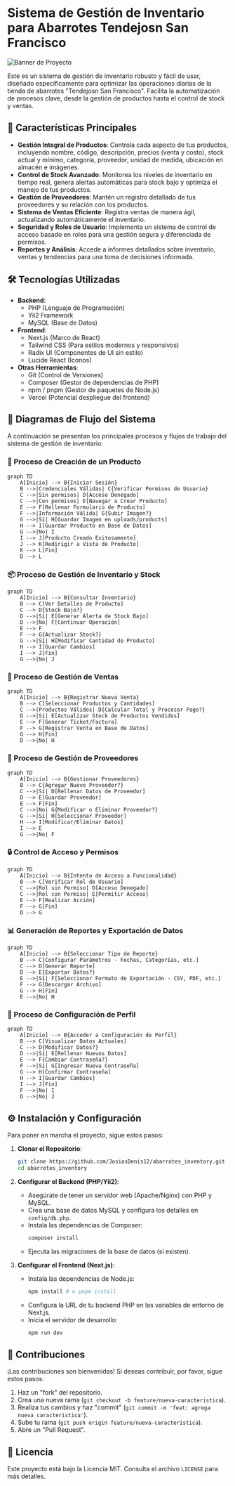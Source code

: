 # Sistema de Gestión de Inventario para Abarrotes Tendejosn San Francisco

![Banner de Proyecto](https://via.placeholder.com/1200x300/1E40AF/FFFFFF?text=Abarrotes+Tendejosn+San+Francisco+Inventory+System)

Este es un sistema de gestión de inventario robusto y fácil de usar, diseñado específicamente para optimizar las operaciones diarias de la tienda de abarrotes "Tendejosn San Francisco". Facilita la automatización de procesos clave, desde la gestión de productos hasta el control de stock y ventas.

## 🌟 Características Principales

*   **Gestión Integral de Productos**: Controla cada aspecto de tus productos, incluyendo nombre, código, descripción, precios (venta y costo), stock actual y mínimo, categoría, proveedor, unidad de medida, ubicación en almacén e imágenes.
*   **Control de Stock Avanzado**: Monitorea los niveles de inventario en tiempo real, genera alertas automáticas para stock bajo y optimiza el manejo de tus productos.
*   **Gestión de Proveedores**: Mantén un registro detallado de tus proveedores y su relación con los productos.
*   **Sistema de Ventas Eficiente**: Registra ventas de manera ágil, actualizando automáticamente el inventario.
*   **Seguridad y Roles de Usuario**: Implementa un sistema de control de acceso basado en roles para una gestión segura y diferenciada de permisos.
*   **Reportes y Análisis**: Accede a informes detallados sobre inventario, ventas y tendencias para una toma de decisiones informada.

## 🛠️ Tecnologías Utilizadas

*   **Backend**:
    *   PHP (Lenguaje de Programación)
    *   Yii2 Framework
    *   MySQL (Base de Datos)
*   **Frontend**:
    *   Next.js (Marco de React)
    *   Tailwind CSS (Para estilos modernos y responsivos)
    *   Radix UI (Componentes de UI sin estilo)
    *   Lucide React (Iconos)
*   **Otras Herramientas**:
    *   Git (Control de Versiones)
    *   Composer (Gestor de dependencias de PHP)
    *   npm / pnpm (Gestor de paquetes de Node.js)
    *   Vercel (Potencial despliegue del frontend)

## 🚀 Diagramas de Flujo del Sistema

A continuación se presentan los principales procesos y flujos de trabajo del sistema de gestión de inventario:

### 📝 Proceso de Creación de un Producto

```mermaid
graph TD
    A[Inicio] --> B{Iniciar Sesión}
    B -->|Credenciales Válidas| C{Verificar Permisos de Usuario}
    C -->|Sin permisos| D[Acceso Denegado]
    C -->|Con permisos| E[Navegar a Crear Producto]
    E --> F[Rellenar Formulario de Producto]
    F -->|Información Válida| G{Subir Imagen?}
    G -->|Sí| H[Guardar Imagen en uploads/products]
    H --> I[Guardar Producto en Base de Datos]
    G -->|No| I
    I --> J[Producto Creado Exitosamente]
    J --> K[Redirigir a Vista de Producto]
    K --> L[Fin]
    D --> L
```

### 📦 Proceso de Gestión de Inventario y Stock

```mermaid
graph TD
    A[Inicio] --> B{Consultar Inventario}
    B --> C[Ver Detalles de Producto]
    C --> D{Stock Bajo?}
    D -->|Sí| E[Generar Alerta de Stock Bajo]
    D -->|No| F[Continuar Operación]
    E --> F
    F --> G{Actualizar Stock?}
    G -->|Sí| H[Modificar Cantidad de Producto]
    H --> I[Guardar Cambios]
    I --> J[Fin]
    G -->|No| J
```

### 🛒 Proceso de Gestión de Ventas

```mermaid
graph TD
    A[Inicio] --> B{Registrar Nueva Venta}
    B --> C[Seleccionar Productos y Cantidades]
    C -->|Productos Válidos| D{Calcular Total y Procesar Pago?}
    D -->|Sí| E[Actualizar Stock de Productos Vendidos]
    E --> F[Generar Ticket/Factura]
    F --> G[Registrar Venta en Base de Datos]
    G --> H[Fin]
    D -->|No| H
```

### 🚚 Proceso de Gestión de Proveedores

```mermaid
graph TD
    A[Inicio] --> B{Gestionar Proveedores}
    B --> C{Agregar Nuevo Proveedor?}
    C -->|Sí| D[Rellenar Datos de Proveedor]
    D --> E[Guardar Proveedor]
    E --> F[Fin]
    C -->|No| G{Modificar o Eliminar Proveedor?}
    G -->|Sí| H[Seleccionar Proveedor]
    H --> I[Modificar/Eliminar Datos]
    I --> E
    G -->|No| F
```

### 🔒 Control de Acceso y Permisos

```mermaid
graph TD
    A[Inicio] --> B{Intento de Acceso a Funcionalidad}
    B --> C[Verificar Rol de Usuario]
    C -->|Rol sin Permiso| D[Acceso Denegado]
    C -->|Rol con Permiso| E[Permitir Acceso]
    E --> F[Realizar Acción]
    F --> G[Fin]
    D --> G
```

### 📊 Generación de Reportes y Exportación de Datos

```mermaid
graph TD
    A[Inicio] --> B{Seleccionar Tipo de Reporte}
    B --> C[Configurar Parámetros - Fechas, Categorías, etc.]
    C --> D[Generar Reporte]
    D --> E{Exportar Datos?}
    E -->|Sí| F[Seleccionar Formato de Exportación - CSV, PDF, etc.]
    F --> G[Descargar Archivo]
    G --> H[Fin]
    E -->|No| H
```

### 👤 Proceso de Configuración de Perfil

```mermaid
graph TD
    A[Inicio] --> B{Acceder a Configuración de Perfil}
    B --> C[Visualizar Datos Actuales]
    C --> D{Modificar Datos?}
    D -->|Sí| E[Rellenar Nuevos Datos]
    E --> F{Cambiar Contraseña?}
    F -->|Sí| G[Ingresar Nueva Contraseña]
    G --> H[Confirmar Contraseña]
    H --> I[Guardar Cambios]
    I --> J[Fin]
    F -->|No| I
    D -->|No| J
```

## ⚙️ Instalación y Configuración

Para poner en marcha el proyecto, sigue estos pasos:

1.  **Clonar el Repositorio**:
    ```bash
    git clone https://github.com/JosiasDenis12/abarrotes_inventory.git
    cd abarrotes_inventory
    ```

2.  **Configurar el Backend (PHP/Yii2)**:
    *   Asegúrate de tener un servidor web (Apache/Nginx) con PHP y MySQL.
    *   Crea una base de datos MySQL y configura los detalles en `config/db.php`.
    *   Instala las dependencias de Composer:
        ```bash
        composer install
        ```
    *   Ejecuta las migraciones de la base de datos (si existen).

3.  **Configurar el Frontend (Next.js)**:
    *   Instala las dependencias de Node.js:
        ```bash
        npm install # o pnpm install
        ```
    *   Configura la URL de tu backend PHP en las variables de entorno de Next.js.
    *   Inicia el servidor de desarrollo:
        ```bash
        npm run dev
        ```

## 🤝 Contribuciones

¡Las contribuciones son bienvenidas! Si deseas contribuir, por favor, sigue estos pasos:

1.  Haz un "fork" del repositorio.
2.  Crea una nueva rama (`git checkout -b feature/nueva-caracteristica`).
3.  Realiza tus cambios y haz "commit" (`git commit -m 'feat: agrega nueva caracteristica'`).
4.  Sube tu rama (`git push origin feature/nueva-caracteristica`).
5.  Abre un "Pull Request".

## 📄 Licencia

Este proyecto está bajo la Licencia MIT. Consulta el archivo `LICENSE` para más detalles.